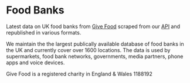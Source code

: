 # Food Banks
Latest data on UK food banks from [Give Food](https://www.givefood.org.uk) scraped from our [API](https://www.givefood.org.uk/api/) and republished in various formats.

We maintain the the largest publically available database of food banks in the UK and currently cover over 1600 locations. The data is used by supermarkets, food bank networks, governments, media partners, phone apps and voice devices.

Give Food is a registered charity in England & Wales 1188192
